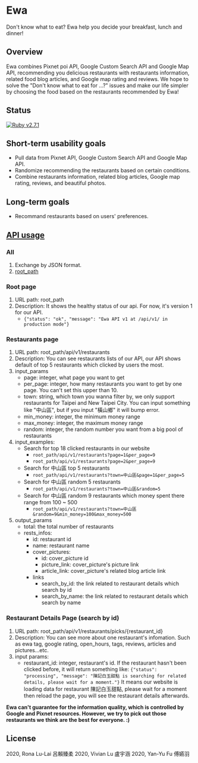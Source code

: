 # Ewa

Don't know what to eat? Ewa help you decide your breakfast, lunch and dinner!

## Overview

Ewa combines Pixnet poi API, Google Custom Search API and Google Map API, recommending you delicious restaurants with restaurants information, related food blog articles, and Google map rating and reviews. We hope to solve the "Don't know what to eat for ...?" issues and make our life simpler by choosing the food based on the restaurants recommended by Ewa!

## Status
[![Ruby v2.7.1](https://img.shields.io/badge/Ruby-2.7.1-green)](https://www.ruby-lang.org/en/news/2020/03/31/ruby-2-7-1-released/)

## Short-term usability goals

- Pull data from Pixnet API, Google Custom Search API and Google Map API.
- Randomize recommending the restaurants based on certain conditions.
- Combine restaurants information, related blog articles, Google map rating, reviews, and beautiful photos.

## Long-term goals

- Recommand restaurants based on users' preferences.


## [API usage](https://ewa-api.herokuapp.com)
### All
1. Exchange by JSON format.
2. [root_path](https://ewa-api.herokuapp.com)

### Root page
1. URL path: root_path
2. Description: It shows the healthy status of our api. For now, it's version 1 for our API.
    - `{"status": "ok", "message": "Ewa API v1 at /api/v1/ in production mode"}`
### Restaurants page  
1. URL path: root_path/api/v1/restaurants
2. Description: You can see restaurants lists of our API, our API shows default of top 5 restaurants which clicked by users the most.
3. input_params
    * page: integer, what page you want to get
    * per_page: integer, how many restaurants you want to get by one page. You can't set this upper than 10.
    * town: string, which town you wanna filter by, we only support restaurants for Taipei and New Taipei City. You can input something like "中山區", but if you input "橫山鄉" it will bump error.
    * min_money: integer, the minimum money range 
    * max_money: integer, the maximum money range
    * random: integer, the random number you want from a big pool of restaurants
4. input_examples:
    * Search for top 18 clicked restaurants in our website 
        - `root_path/api/v1/restaurants?page=1&per_page=9` 
        - `root_path/api/v1/restaurants?page=2&per_page=9` 
    * Search for 中山區 top 5 restaurants 
        - `root_path/api/v1/restaurants?town=中山區&page=1&per_page=5` 
    * Search for 中山區 random 5 restaurants 
        - `root_path/api/v1/restaurants?town=中山區&random=5`
    * Search for 中山區 random 9 restaurants which money spent there range from 100 ~ 500
        - `root_path/api/v1/restaurants?town=中山區&random=9&min_money=100&max_money=500`
5. output_params
    * total: the total number of restaurants
    * rests_infos:
        * id: restaurant id
        * name: restaurant name
        * cover_pictures: 
            * id: cover_picture id
            * picture_link: cover_picture's picture link
            * article_link: cover_picture's related blog article link
        * links
            * search_by_id: the link related to restaurant details which search by id
            * search_by_name: the link related to restaurant details which search by name

### Restaurant Details Page (search by id)
1. URL path: root_path/api/v1/restaurants/picks/{restaurant_id}
2. Description: You can see more about one restaurant's infomation. Such as ewa tag, google rating, open_hours, tags, reviews, articles and pictures...etc.
3. input params:
    * restaurant_id: integer, restaurant's id. If the restaurant hasn't been clicked before, it will return something like: 
    ```{"status": "processing", "message": "陳記白玉甜點 is searching for related details, please wait for a moment."}```
     It means our website is loading data for restaurant 陳記白玉甜點, please wait for a moment then reload the page, you will see the restaurant details afterwards.
 
**Ewa can't guarantee for the information quality, which is controlled by Google and Pixnet resources. However, we try to pick out those restaurants we think are the best for everyone. :)**

## License
2020, Rona Lu-Lai 呂賴臻柔
2020, Vivian Lu 盧宇涵
2020, Yan-Yu Fu 傅嬿羽
